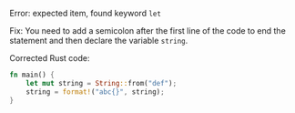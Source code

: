 Error: expected item, found keyword `let`

Fix: You need to add a semicolon after the first line of the code to end the statement and then declare the variable `string`.

Corrected Rust code:

```rs
fn main() {
    let mut string = String::from("def");
    string = format!("abc{}", string);
}
```
